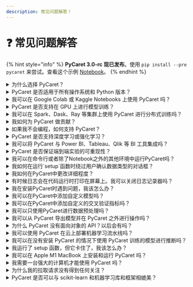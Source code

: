 ```yaml
---
description: 常见问题解答！
---
```


# ❓ 常见问题解答

{% hint style="info" %}
**PyCaret 3.0-rc 现已发布**。使用 `pip install --pre pycaret` 来尝试。查看这个示例 [Notebook](https://colab.research.google.com/drive/1\_H0sHYhzKGZDmgzrQLosuZAR3nOaL6CN?usp=sharing)。
{% endhint %}

<details>

<summary>为什么选择 PyCaret？</summary>

简短的回答是，PyCaret 是一个开源的低代码机器学习库，构建在你喜爱的库和框架（如 scikit-learn, xgboost, lightgbm 等）之上。机器学习实验需要大量迭代，PyCaret 的主要目标是让你能够以极快的速度进行迭代。与其他优秀的开源机器学习库相比，PyCaret 是一个替代低代码库，可以用几行代码取代数百行代码。试试看吧！

</details>

<details>

<summary>PyCaret 是否适用于所有操作系统和 Python 版本？</summary>

PyCaret 在以下 64 位系统上经过测试和支持：

* Python 3.6 – 3.8&#x20;
* Python 3.9 仅适用于 Ubuntu
* Ubuntu 16.04 或更高版本
* Windows 7 或更高版本

PyCaret 也可以在 Mac OS 上运行，但我们不能保证其性能，因为这些版本没有经过 Mac 的测试。要了解更多关于我们的测试工作流程的信息，[点击这里](https://github.com/pycaret/pycaret/blob/master/.github/workflows/test.yml)。

</details>

<details>

<summary>我可以在 Google Colab 或 Kaggle Notebooks 上使用 PyCaret 吗？</summary>

当然可以。只需执行 `pip install pycaret`。

由于这些平台上的基本安装不在我们的控制范围内，所以可能会因为一些依赖冲突而导致安装 PyCaret 时出现问题。这些问题及其临时解决方案在[这里](../get-started/installation.md#common-installation-issues)有所报道。

</details>

<details>

<summary>PyCaret 是否支持在 GPU 上进行模型训练？</summary>

是的。我们已经将 PyCaret 与令人惊叹的 [RAPIDS.AI](https://rapids.ai/) 项目集成在一起。要在 GPU 而不是 CPU 上使用，只需在 `setup` 函数中传递 `use_gpu=True`。

**这将使用 CPU 进行模型训练：**

```
from pycaret.classification import *
s = setup(data, target = 'target_name')
```

**这将使用 GPU 进行模型训练：**

```
from pycaret.classification import *
s = setup(data, target = 'target_name', use_gpu = True)
```

API 的使用方式没有变化，但在某些情况下，需要安装额外的库，因为它们没有与默认版本或完整版本的 PyCaret 一起安装。你可以在[这里](../get-started/installation.md#gpu)了解更多信息。

</details>

<details>

<summary>我可以在 Spark、Dask、Ray 等集群上使用 PyCaret 进行分布式训练吗？</summary>

可以。PyCaret 的所有函数都是普通的 Python 函数，而这些框架（如 Spark、Dask、Ray）都提供了在一组机器上分布任意代码的选项。在未来的版本中，我们计划将这些分布式框架集成到 PyCaret 中，但目前，如果你有兴趣这样做，[Fugue 项目团队](https://github.com/fugue-project/fugue)的[这篇文章](https://towardsdatascience.com/scaling-pycaret-with-spark-or-dask-through-fugue-60bdc3ce133f)展示了如何在 Spark 或 Dask 上分布 PyCaret 代码而无需对代码进行重大更改。

</details>

<details>

<summary>我如何为 PyCaret 做贡献？</summary>

感谢您选择为 PyCaret 做贡献。有很多优秀的开源项目，所以我们很感谢您对 PyCaret 的兴趣。请查看我们的[贡献指南](https://github.com/pycaret/pycaret/blob/master/CONTRIBUTING.md)。

</details>

<details>

<summary>如果我不会编程，如何支持 PyCaret？</summary>

当然可以。有很多方式可以支持我们。你可以加入我们的文档团队，帮助我们构建和维护这个令人惊叹的文档，这些文档每天都被成千上万的成员使用。[了解更多](../#support-us)关于你可以支持我们的其他方式。

</details>

<details>

<summary>PyCaret 是否支持深度学习或强化学习？</summary>

目前还不支持。将来可能会支持。

</details>

<details>

<summary>我可以将 PyCaret 与 Power BI、Tableau、Qlik 等 BI 工具集成吗？</summary>

是的，任何支持 Python 环境的工具都可以。你可以在 Power BI、Tableau、SQL、Alteryx、KNIME 中使用 PyCaret。如果你想了解更多，请阅读这些[官方教程](official-blog/#pycaret-and-bi-integrations)。

</details>

<details>

<summary>PyCaret 是否保证端到端实验的可重现性？</summary>

当然可以。如果没有可重现性的保证，任何框架都几乎没有用处。在任何机器学习工作流中，都有许多因素会导致随机性，比如`train_test_split`。有时，随机性也内置在算法中。一些例子包括随机森林(Random Forest)、极端随机树(Extra Trees)和梯度提升机(Gradient Boosting Machines)。为了确保您可以在以后的时间重现您的端到端实验，您必须在`setup`中传递`session_id`参数。

**示例：**

```
from pycaret.classification import *
s = setup(data, target='target_name', session_id=123)
```

无论您传递什么数字给`session_id`，只要您能记住它即可。在PyCaret中，`session_id`参数相当于scikit-learn模型中的`random_state`。这里的好处是我们从`setup`中获取`session_id`并将其传递给使用`random_state`的所有函数，这样您就不用担心了。

</details>

<details>

<summary>我可以在命令行或者除了Notebook之外的其他环境中运行PyCaret吗？</summary>

当然可以。PyCaret被设计和开发用于在Notebook环境中工作，但这并不意味着您不能在Notebook之外的其他IDE（如Visual Code、PyCharm或Spyder）中使用它。当您在Notebook环境之外使用PyCaret时，您必须在`setup`函数中传递`html=False`和`silent=True`。由于PyCaret在某些回调功能中使用IPython，如果不显式传递这两个参数，当您在Notebook环境之外时，您的代码将失败。

**注意：**这些参数的名称可能会在将来更改为类似于`mode='notebook'`的内容。

</details>

<details>

<summary>我如何在运行`setup`函数时绕过用户确认数据类型的对话框？</summary>

无论您在PyCaret的任何模块中运行`setup`，它都会生成一个对话框来确认数据类型，用户需要按回车键继续。当您在命令行或者作为Python脚本使用PyCaret时，您必须绕过确认对话框。您可以在`setup`函数中传递`silent=True`来实现。

**示例：**

```
from pycaret.classification import *
s = setup(data, target='target_name', silent=True)
```

</details>

<details>

<summary>我如何在PyCaret中更改详细程度？</summary>

PyCaret中的大多数函数都有`verbose`参数。只需在函数中设置`verbose=False`即可。

**示例：**

```
lr = create_model('lr', verbose=False)
```

</details>

<details>

<summary>有时候日志会在代码运行时打印在屏幕上。我可以关闭日志记录器吗？</summary>

我们注意到在某些情况下，PyCaret的日志记录器可能与环境中的其他库发生冲突，导致异常行为，结果是在代码运行时（Notebook或CLI）打印日志。虽然在下一个主要版本（3.0）中，我们计划使日志记录器更可配置，允许您完全禁用它。与此同时，有一种绕过的方法是使用环境变量。在Notebook的顶部运行以下代码：

```
import os
os.environ["PYCARET_CUSTOM_LOGGING_LEVEL"] = "CRITICAL"
```

**注意：**此命令将设置一个由PyCaret的日志记录器使用的环境变量。将其设置为`CRITICAL`意味着只记录关键消息，而PyCaret中并没有太多关键消息。

</details>

<details>

<summary>我在安装PyCaret时遇到问题，我该怎么办？</summary>

首先，请查看[常见安装问题](../get-started/installation.md#common-installation-issues)，然后查看我们在GitHub上的[问题](https://github.com/pycaret/pycaret/issues)。

</details>

<details>

<summary>我可以在PyCaret中添加自定义模型吗？</summary>

当然可以。PyCaret的目标是让您完全控制您的机器学习流程。要添加自定义模型，只有一个规则，它们必须与标准的`sklearn` API兼容。要了解如何做到这一点，您可以阅读Fahad Akbar的以下教程：

* [使用PyCaret添加自定义估计器-第一部分](https://towardsdatascience.com/custome-estimator-with-pycaret-part-1-by-fahad-akbar-839513315965)
* [使用PyCaret添加自定义估计器-第二部分](https://towardsdatascience.com/custom-estimator-with-pycaret-part-2-by-fahad-akbar-aee4dbdacbf)

</details>

<details>

<summary>我可以在PyCaret中添加自定义的交叉验证指标吗？</summary>

当然可以。PyCaret的目标是在抽象和灵活性之间取得平衡，到目前为止，我们做得相当不错。您可以使用PyCaret的`add_metric`和`remove_metric`函数来添加或删除用于交叉验证的指标。

</details>

<details>

<summary>我可以只使用PyCaret进行数据预处理吗？</summary>

是的，如果你愿意的话。你可以运行 `setup` 函数，该函数处理所有数据预处理，之后你可以使用 `get_config` 函数访问转换后的训练集和测试集。&#x20;

**示例:**

```
from pycaret.classification import *
s = setup(data, target = 'target_name')

X_train, y_train = get_config('X_train'), get_config('y_train')
X_test, y_test = get_config('X_test'), get_config('y_test')
```

</details>

<details>

<summary>我可以从 PyCaret 导出模型并在 PyCaret 之外进行操作吗？</summary>

当然可以。你可以使用 PyCaret 的 `save_model` 函数将整个 Pipeline 导出为 `pkl` 文件。关于这个函数，[了解更多](../get-started/functions/#save-model)。

</details>

<details>

<summary>为什么 PyCaret 没有面向对象的 API？以后会有吗？</summary>

PyCaret 的首个版本（1.0）在设计上做出了许多关键决策，这些决策很快成为社区中的共识做法。使用独立的函数式 API 是其中之一。然而，在随后的版本中，我们意识到了更传统的面向对象 API 的用例和需求，现在正在开发中。PyCaret 的默认 API 将继续是函数式 API，因为有大量用户依赖于它。但是，在下一个主要版本（3.0）中，我们将为那些有兴趣使用面向对象 API 的用户提供一个单独的 API。

**函数式 API 示例（当前）**

```
from pycaret.classification import *
s = setup(data, target = 'target_name')
best_model = compare_models()
```

**面向对象 API 示例（未来状态）**

```
from pycaret.classification import ClassificationExperiment
exp = ClassificationExperiment()
exp.setup(data, target = 'target_name')
best_model = exp.compare_models()
```

</details>

<details>

<summary>我可以使用 PyCaret 在云上部署机器学习流水线吗？</summary>

当然可以。PyCaret 是一个端到端的库，具有许多部署功能。有许多关于在 Azure、AWS 和 GCP 等不同云平台上部署的官方教程。你可以在这里查看这些[教程](official-blog/#pycaret-add-ml-deployment)。

</details>

<details>

<summary>我可以在没有安装 PyCaret 的情况下使用 PyCaret 训练的模型进行推断吗？</summary>

目前不行，但我们下一个主要版本（3.0）的目标是允许你在推断运行时使用纯 `sklearn`。目前，Pipeline 中有一些 PyCaret 的自定义功能，这些功能会强制你在推断时安装 `pycaret`，但我们致力于在未来版本中要么删除这些自定义功能，要么将其推送到基础库如 scikit-learn。我们的目标和愿景是成为一个用于训练和机器学习开发的超级抽象框架。我们不想重复造轮子。我们不希望在推断时让你承担 PyCaret 框架的巨大开销。

</details>

<details>

<summary>我运行了 setup 函数，但它卡住了，我该怎么办？</summary>

如果你的 setup 函数卡住了，首先要检查的是你是否在允许确认对话框的环境中，如果不是，你必须在 setup 中传入 `silent=True`。其次，如果你使用的是 Visual Code，对话框会出现在屏幕顶部，而不是像在 Jupyter Notebook 中看到的内联。最后，有时可能会花很长时间，特别是如果你的数据集具有许多级别的分类特征（1000+级别）。在这种情况下，你应该尝试合并级别，使特征不那么细粒度，然后再传入 PyCaret。如果所有这些都解决不了你的问题，而且你非常确定这是某种 bug 或者你可以改进代码，请随时在我们的 GitHub 上打开一个新的[问题](https://github.com/pycaret/pycaret/issues)。

</details>

<details>

<summary>我可以在 Apple M1 MacBook 上安装和运行 PyCaret 吗？</summary>

由于 PyCaret 底层依赖的一些问题，这并不直接。然而，如果你已经尝试了一切仍然找不到解决方案，Pareekshith Katti 的这篇[文章](https://pareekshithkatti.medium.com/setting-up-python-for-data-science-on-m1-mac-ced8a0d05911)可能会对你有所帮助。

</details>

<details>

<summary>我需要一台强大的计算机才能使用 PyCaret 吗？</summary>

不需要，只要你的数据可以放入内存，你就可以使用 PyCaret。不需要超级计算机。

</details>

<details>

<summary>为什么我的拉取请求没有得到任何关注？</summary>

审查过程可能需要一些时间。你不应该因为拉取请求的审查延迟而感到沮丧。我们收到了社区提出的许多功能请求，但我们的维护人员只有有限的时间来审查和批准这些拉取请求。由于每个功能都需要终身维护的成本，我们非常重视第一次就把事情做对。

</details>

<details>

<summary>PyCaret 是否可以与 scikit-learn 和机器学习库和框架相媲美？</summary>
PyCaret是建立在常见的机器学习库和框架（如scikit-learn、LightGBM、XGBoost等）之上的。使用PyCaret的好处是你不需要编写大量的代码。底层模型和评估框架与你所熟悉的相同。当我们首次创建PyCaret时，我们对使用PyCaret和不使用PyCaret执行一组给定任务进行了小规模比较，以下是结果：

![image (202)](<../.gitbook/assets/image (202).png>)
